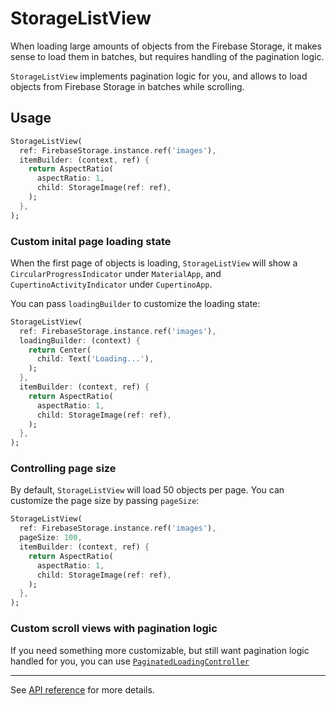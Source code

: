 # StorageListView

When loading large amounts of objects from the Firebase Storage, it makes sense to load them in batches, but requires handling of the pagination logic.

`StorageListView` implements pagination logic for you, and allows to load objects from Firebase Storage in batches while scrolling.

## Usage

```dart
StorageListView(
  ref: FirebaseStorage.instance.ref('images'),
  itemBuilder: (context, ref) {
    return AspectRatio(
      aspectRatio: 1,
      child: StorageImage(ref: ref),
    );
  },
);
```

### Custom inital page loading state

When the first page of objects is loading, `StorageListView` will show a `CircularProgressIndicator` under `MaterialApp`, and `CupertinoActivityIndicator` under `CupertinoApp`.

You can pass `loadingBuilder` to customize the loading state:

```dart
StorageListView(
  ref: FirebaseStorage.instance.ref('images'),
  loadingBuilder: (context) {
    return Center(
      child: Text('Loading...'),
    );
  },
  itemBuilder: (context, ref) {
    return AspectRatio(
      aspectRatio: 1,
      child: StorageImage(ref: ref),
    );
  },
);
```

### Controlling page size

By default, `StorageListView` will load 50 objects per page. You can customize the page size by passing `pageSize`:

```dart
StorageListView(
  ref: FirebaseStorage.instance.ref('images'),
  pageSize: 100,
  itemBuilder: (context, ref) {
    return AspectRatio(
      aspectRatio: 1,
      child: StorageImage(ref: ref),
    );
  },
);
```

### Custom scroll views with pagination logic

If you need something more customizable, but still want pagination logic handled for you, you can use
[`PaginatedLoadingController`](https://github.com/firebase/FirebaseUI-Flutter/tree/main/packages/firebase_ui_storage/doc/paginated-loading-controller.md)

---

See [API reference](https://pub.dev/documentation/firebase_ui_storage/latest/firebase_ui_storage/ListView-class.html) for more details.
